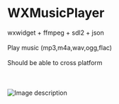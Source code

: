 # WXMusicPlayer
wxwidget + ffmpeg + sdl2 + json<br /><br />
Play music (mp3,m4a,wav,ogg,flac)<br /><br />
Should be able to cross platform<br /><br />
<br /><br />
![Image description](https://github.com/naruto02514/WXMusicPlayer/blob/master/program.jpg)


